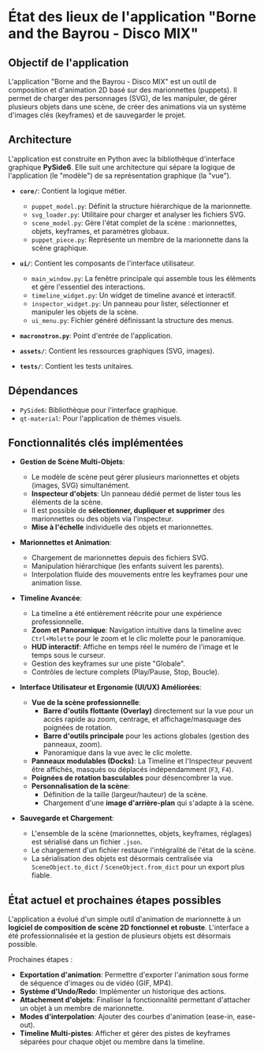 # État des lieux de l'application "Borne and the Bayrou - Disco MIX"

## Objectif de l'application

L'application "Borne and the Bayrou - Disco MIX" est un outil de composition et d'animation 2D basé sur des marionnettes (puppets). Il permet de charger des personnages (SVG), de les manipuler, de gérer plusieurs objets dans une scène, de créer des animations via un système d'images clés (keyframes) et de sauvegarder le projet.

## Architecture

L'application est construite en Python avec la bibliothèque d'interface graphique **PySide6**. Elle suit une architecture qui sépare la logique de l'application (le "modèle") de sa représentation graphique (la "vue").

*   **`core/`**: Contient la logique métier.
    *   `puppet_model.py`: Définit la structure hiérarchique de la marionnette.
    *   `svg_loader.py`: Utilitaire pour charger et analyser les fichiers SVG.
    *   `scene_model.py`: Gère l'état complet de la scène : marionnettes, objets, keyframes, et paramètres globaux.
    *   `puppet_piece.py`: Représente un membre de la marionnette dans la scène graphique.

*   **`ui/`**: Contient les composants de l'interface utilisateur.
    *   `main_window.py`: La fenêtre principale qui assemble tous les éléments et gère l'essentiel des interactions.
    *   `timeline_widget.py`: Un widget de timeline avancé et interactif.
    *   `inspector_widget.py`: Un panneau pour lister, sélectionner et manipuler les objets de la scène.
    *   `ui_menu.py`: Fichier généré définissant la structure des menus.

*   **`macronotron.py`**: Point d'entrée de l'application.
*   **`assets/`**: Contient les ressources graphiques (SVG, images).
*   **`tests/`**: Contient les tests unitaires.

## Dépendances

*   `PySide6`: Bibliothèque pour l'interface graphique.
*   `qt-material`: Pour l'application de thèmes visuels.

## Fonctionnalités clés implémentées

*   **Gestion de Scène Multi-Objets**:
    *   Le modèle de scène peut gérer plusieurs marionnettes et objets (images, SVG) simultanément.
    *   **Inspecteur d'objets**: Un panneau dédié permet de lister tous les éléments de la scène.
    *   Il est possible de **sélectionner, dupliquer et supprimer** des marionnettes ou des objets via l'inspecteur.
    *   **Mise à l'échelle** individuelle des objets et marionnettes.

*   **Marionnettes et Animation**:
    *   Chargement de marionnettes depuis des fichiers SVG.
    *   Manipulation hiérarchique (les enfants suivent les parents).
    *   Interpolation fluide des mouvements entre les keyframes pour une animation lisse.

*   **Timeline Avancée**:
    *   La timeline a été entièrement réécrite pour une expérience professionnelle.
    *   **Zoom et Panoramique**: Navigation intuitive dans la timeline avec `Ctrl+Molette` pour le zoom et le clic molette pour le panoramique.
    *   **HUD interactif**: Affiche en temps réel le numéro de l'image et le temps sous le curseur.
    *   Gestion des keyframes sur une piste "Globale".
    *   Contrôles de lecture complets (Play/Pause, Stop, Boucle).

*   **Interface Utilisateur et Ergonomie (UI/UX) Améliorées**:
    *   **Vue de la scène professionnelle**:
        *   **Barre d'outils flottante (Overlay)** directement sur la vue pour un accès rapide au zoom, centrage, et affichage/masquage des poignées de rotation.
        *   **Barre d'outils principale** pour les actions globales (gestion des panneaux, zoom).
        *   Panoramique dans la vue avec le clic molette.
    *   **Panneaux modulables (Docks)**: La Timeline et l'Inspecteur peuvent être affichés, masqués ou déplacés indépendamment (`F3`, `F4`).
    *   **Poignées de rotation basculables** pour désencombrer la vue.
    *   **Personnalisation de la scène**:
        *   Définition de la taille (largeur/hauteur) de la scène.
        *   Chargement d'une **image d'arrière-plan** qui s'adapte à la scène.

*   **Sauvegarde et Chargement**:
    *   L'ensemble de la scène (marionnettes, objets, keyframes, réglages) est sérialisé dans un fichier `.json`.
    *   Le chargement d'un fichier restaure l'intégralité de l'état de la scène.
    *   La sérialisation des objets est désormais centralisée via `SceneObject.to_dict` / `SceneObject.from_dict` pour un export plus fiable.

## État actuel et prochaines étapes possibles

L'application a évolué d'un simple outil d'animation de marionnette à un **logiciel de composition de scène 2D fonctionnel et robuste**. L'interface a été professionnalisée et la gestion de plusieurs objets est désormais possible.

Prochaines étapes :

*   **Exportation d'animation**: Permettre d'exporter l'animation sous forme de séquence d'images ou de vidéo (GIF, MP4).
*   **Système d'Undo/Redo**: Implémenter un historique des actions.
*   **Attachement d'objets**: Finaliser la fonctionnalité permettant d'attacher un objet à un membre de marionnette.
*   **Modes d'interpolation**: Ajouter des courbes d'animation (ease-in, ease-out).
*   **Timeline Multi-pistes**: Afficher et gérer des pistes de keyframes séparées pour chaque objet ou membre dans la timeline.